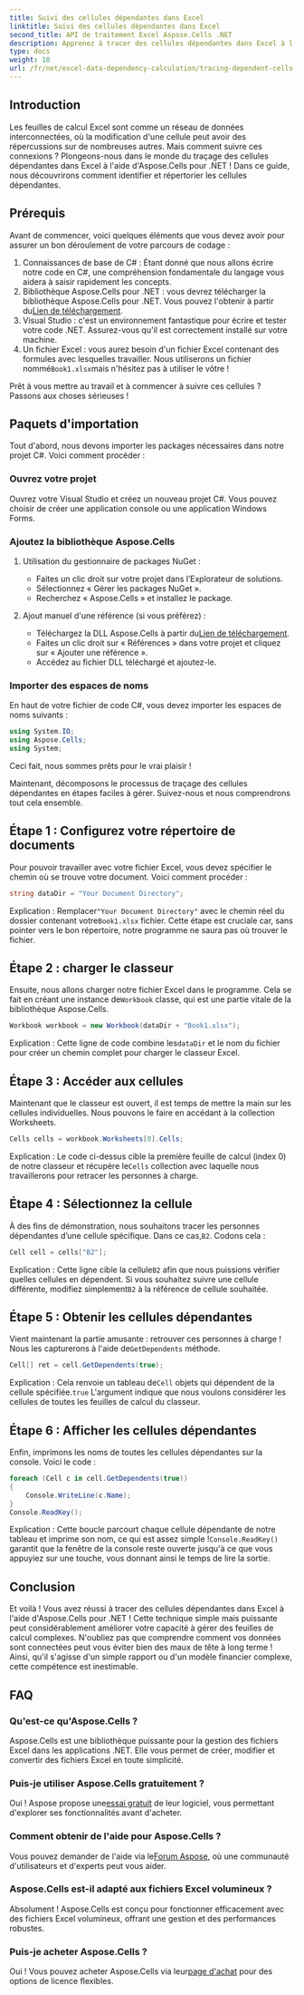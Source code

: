 ```yaml
---
title: Suivi des cellules dépendantes dans Excel
linktitle: Suivi des cellules dépendantes dans Excel
second_title: API de traitement Excel Aspose.Cells .NET
description: Apprenez à tracer des cellules dépendantes dans Excel à l'aide d'Aspose.Cells pour .NET avec ce didacticiel facile à suivre.
type: docs
weight: 10
url: /fr/net/excel-data-dependency-calculation/tracing-dependent-cells-in-excel/
---
```

## Introduction

Les feuilles de calcul Excel sont comme un réseau de données interconnectées, où la modification d'une cellule peut avoir des répercussions sur de nombreuses autres. Mais comment suivre ces connexions ? Plongeons-nous dans le monde du traçage des cellules dépendantes dans Excel à l'aide d'Aspose.Cells pour .NET ! Dans ce guide, nous découvrirons comment identifier et répertorier les cellules dépendantes. 

## Prérequis

Avant de commencer, voici quelques éléments que vous devez avoir pour assurer un bon déroulement de votre parcours de codage :

1. Connaissances de base de C# : Étant donné que nous allons écrire notre code en C#, une compréhension fondamentale du langage vous aidera à saisir rapidement les concepts.
2.  Bibliothèque Aspose.Cells pour .NET : vous devrez télécharger la bibliothèque Aspose.Cells pour .NET. Vous pouvez l'obtenir à partir du[Lien de téléchargement](https://releases.aspose.com/cells/net/).
3. Visual Studio : c'est un environnement fantastique pour écrire et tester votre code .NET. Assurez-vous qu'il est correctement installé sur votre machine. 
4.  Un fichier Excel : vous aurez besoin d'un fichier Excel contenant des formules avec lesquelles travailler. Nous utiliserons un fichier nommé`Book1.xlsx`mais n'hésitez pas à utiliser le vôtre !

Prêt à vous mettre au travail et à commencer à suivre ces cellules ? Passons aux choses sérieuses !

## Paquets d'importation

Tout d'abord, nous devons importer les packages nécessaires dans notre projet C#. Voici comment procéder :

### Ouvrez votre projet

Ouvrez votre Visual Studio et créez un nouveau projet C#. Vous pouvez choisir de créer une application console ou une application Windows Forms.

### Ajoutez la bibliothèque Aspose.Cells

1. Utilisation du gestionnaire de packages NuGet : 
   - Faites un clic droit sur votre projet dans l’Explorateur de solutions.
   - Sélectionnez « Gérer les packages NuGet ».
   - Recherchez « Aspose.Cells » et installez le package.

2. Ajout manuel d'une référence (si vous préférez) : 
   -  Téléchargez la DLL Aspose.Cells à partir du[Lien de téléchargement](https://releases.aspose.com/cells/net/).
   - Faites un clic droit sur « Références » dans votre projet et cliquez sur « Ajouter une référence ».
   - Accédez au fichier DLL téléchargé et ajoutez-le.

### Importer des espaces de noms

En haut de votre fichier de code C#, vous devez importer les espaces de noms suivants :

```csharp
using System.IO;
using Aspose.Cells;
using System;
```

Ceci fait, nous sommes prêts pour le vrai plaisir !

Maintenant, décomposons le processus de traçage des cellules dépendantes en étapes faciles à gérer. Suivez-nous et nous comprendrons tout cela ensemble.

## Étape 1 : Configurez votre répertoire de documents

Pour pouvoir travailler avec votre fichier Excel, vous devez spécifier le chemin où se trouve votre document. Voici comment procéder :

```csharp
string dataDir = "Your Document Directory";
```

 Explication : Remplacer`"Your Document Directory"` avec le chemin réel du dossier contenant votre`Book1.xlsx` fichier. Cette étape est cruciale car, sans pointer vers le bon répertoire, notre programme ne saura pas où trouver le fichier.

## Étape 2 : charger le classeur

 Ensuite, nous allons charger notre fichier Excel dans le programme. Cela se fait en créant une instance de`Workbook` classe, qui est une partie vitale de la bibliothèque Aspose.Cells.

```csharp
Workbook workbook = new Workbook(dataDir + "Book1.xlsx");
```

 Explication : Cette ligne de code combine les`dataDir` et le nom du fichier pour créer un chemin complet pour charger le classeur Excel. 

## Étape 3 : Accéder aux cellules

Maintenant que le classeur est ouvert, il est temps de mettre la main sur les cellules individuelles. Nous pouvons le faire en accédant à la collection Worksheets.

```csharp
Cells cells = workbook.Worksheets[0].Cells;
```

 Explication : Le code ci-dessus cible la première feuille de calcul (index 0) de notre classeur et récupère le`Cells` collection avec laquelle nous travaillerons pour retracer les personnes à charge.

## Étape 4 : Sélectionnez la cellule

À des fins de démonstration, nous souhaitons tracer les personnes dépendantes d’une cellule spécifique. Dans ce cas,`B2`. Codons cela :

```csharp
Cell cell = cells["B2"];
```

 Explication : Cette ligne cible la cellule`B2` afin que nous puissions vérifier quelles cellules en dépendent. Si vous souhaitez suivre une cellule différente, modifiez simplement`B2` à la référence de cellule souhaitée. 

## Étape 5 : Obtenir les cellules dépendantes

 Vient maintenant la partie amusante : retrouver ces personnes à charge ! Nous les capturerons à l'aide de`GetDependents` méthode.

```csharp
Cell[] ret = cell.GetDependents(true);
```

 Explication : Cela renvoie un tableau de`Cell` objets qui dépendent de la cellule spécifiée.`true` L'argument indique que nous voulons considérer les cellules de toutes les feuilles de calcul du classeur.

## Étape 6 : Afficher les cellules dépendantes

Enfin, imprimons les noms de toutes les cellules dépendantes sur la console. Voici le code :

```csharp
foreach (Cell c in cell.GetDependents(true))
{
    Console.WriteLine(c.Name);
}
Console.ReadKey();
```

 Explication : Cette boucle parcourt chaque cellule dépendante de notre tableau et imprime son nom, ce qui est assez simple !`Console.ReadKey()` garantit que la fenêtre de la console reste ouverte jusqu'à ce que vous appuyiez sur une touche, vous donnant ainsi le temps de lire la sortie.

## Conclusion

Et voilà ! Vous avez réussi à tracer des cellules dépendantes dans Excel à l'aide d'Aspose.Cells pour .NET ! Cette technique simple mais puissante peut considérablement améliorer votre capacité à gérer des feuilles de calcul complexes. N'oubliez pas que comprendre comment vos données sont connectées peut vous éviter bien des maux de tête à long terme ! Ainsi, qu'il s'agisse d'un simple rapport ou d'un modèle financier complexe, cette compétence est inestimable.

## FAQ

### Qu'est-ce qu'Aspose.Cells ?
Aspose.Cells est une bibliothèque puissante pour la gestion des fichiers Excel dans les applications .NET. Elle vous permet de créer, modifier et convertir des fichiers Excel en toute simplicité.

### Puis-je utiliser Aspose.Cells gratuitement ?
 Oui ! Aspose propose une[essai gratuit](https://releases.aspose.com/) de leur logiciel, vous permettant d'explorer ses fonctionnalités avant d'acheter.

### Comment obtenir de l'aide pour Aspose.Cells ?
 Vous pouvez demander de l'aide via le[Forum Aspose](https://forum.aspose.com/c/cells/9), où une communauté d'utilisateurs et d'experts peut vous aider. 

### Aspose.Cells est-il adapté aux fichiers Excel volumineux ?
Absolument ! Aspose.Cells est conçu pour fonctionner efficacement avec des fichiers Excel volumineux, offrant une gestion et des performances robustes.

### Puis-je acheter Aspose.Cells ?
 Oui ! Vous pouvez acheter Aspose.Cells via leur[page d'achat](https://purchase.aspose.com/buy) pour des options de licence flexibles.